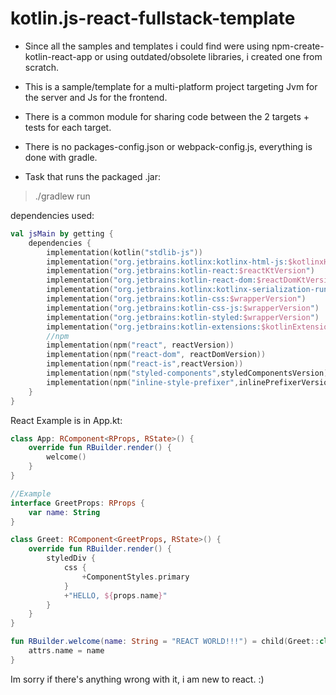 # kotlin.js-react-fullstack-template


- Since all the samples and templates i could find were using npm-create-kotlin-react-app or using outdated/obsolete libraries,
  i created one from scratch.

- This is a sample/template for a multi-platform project targeting Jvm for the server and Js for the frontend.
- There is a common module for sharing code between the 2 targets + tests for each target.

- There is no packages-config.json or webpack-config.js, everything is done with gradle.

- Task that runs the packaged .jar:

> ./gradlew run


dependencies used:

```kt
val jsMain by getting {
    dependencies {
        implementation(kotlin("stdlib-js"))
        implementation("org.jetbrains.kotlinx:kotlinx-html-js:$kotlinxHtmlVersion")
        implementation("org.jetbrains:kotlin-react:$reactKtVersion")
        implementation("org.jetbrains:kotlin-react-dom:$reactDomKtVersion")
        implementation("org.jetbrains.kotlinx:kotlinx-serialization-runtime-js:$serializationVersion")
        implementation("org.jetbrains:kotlin-css:$wrapperVersion")
        implementation("org.jetbrains:kotlin-css-js:$wrapperVersion")
        implementation("org.jetbrains:kotlin-styled:$wrapperVersion")
        implementation("org.jetbrains:kotlin-extensions:$kotlinExtensionsVersion")
        //npm
        implementation(npm("react", reactVersion))
        implementation(npm("react-dom", reactDomVersion))
        implementation(npm("react-is",reactVersion))
        implementation(npm("styled-components",styledComponentsVersion))
        implementation(npm("inline-style-prefixer",inlinePrefixerVersion ))
    }
}
```


React Example is in App.kt:

```kt
class App: RComponent<RProps, RState>() {
    override fun RBuilder.render() {
        welcome()
    }
}

//Example
interface GreetProps: RProps {
    var name: String
}

class Greet: RComponent<GreetProps, RState>() {
    override fun RBuilder.render() {
        styledDiv {
            css {
                +ComponentStyles.primary
            }
            +"HELLO, ${props.name}"
        }
    }
}

fun RBuilder.welcome(name: String = "REACT WORLD!!!") = child(Greet::class) {
    attrs.name = name
}
```

Im sorry if there's anything wrong with it, i am new to react. :)
